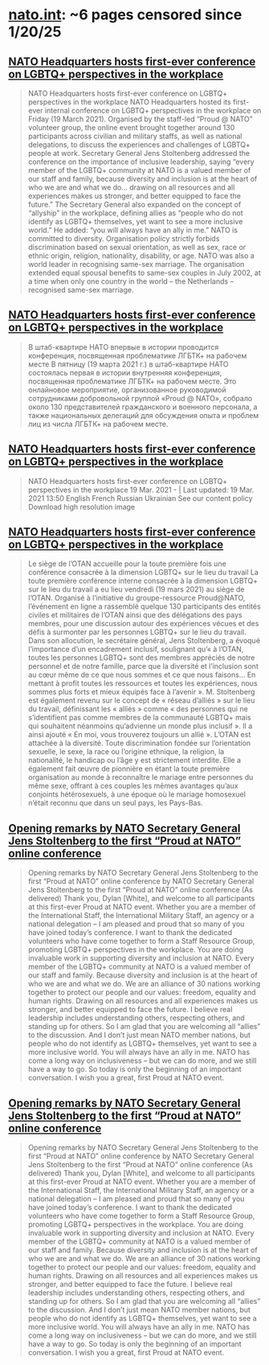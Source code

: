 



# [nato.int](nato.int): ~6 pages censored since 1/20/25

## [NATO Headquarters hosts first-ever conference on LGBTQ+ perspectives in the workplace](https://www.nato.int/cps/en/natohq/news_182424.htm?selectedLocale=en)


> NATO Headquarters hosts first-ever conference on LGBTQ+ perspectives in the workplace NATO Headquarters hosted its first-ever internal conference on LGBTQ+ perspectives in the workplace on Friday (19 March 2021). Organised by the staff-led “Proud @ NATO” volunteer group, the online event brought together around 130 participants across civilian and military staffs, as well as national delegations, to discuss the experiences and challenges of LGBTQ+ people at work. Secretary General Jens Stoltenberg addressed the conference on the importance of inclusive leadership, saying “every member of the LGBTQ+ community at NATO is a valued member of our staff and family, because diversity and inclusion is at the heart of who we are and what we do... drawing on all resources and all experiences makes us stronger, and better equipped to face the future.” The Secretary General also expanded on the concept of “allyship” in the workplace, defining allies as “people who do not identify as LGBTQ+ themselves, yet want to see a more inclusive world.” He added: “you will always have an ally in me.” NATO is committed to diversity. Organisation policy strictly forbids discrimination based on sexual orientation, as well as sex, race or ethnic origin, religion, nationality, disability, or age. NATO was also a world leader in recognising same-sex marriage. The organisation extended equal spousal benefits to same-sex couples in July 2002, at a time when only one country in the world – the Netherlands – recognised same-sex marriage.
## [NATO Headquarters hosts first-ever conference on LGBTQ+ perspectives in the workplace](https://www.nato.int/cps/en/natohq/news_182424.htm?selectedLocale=ru)


> В штаб-квартире НАТО впервые в истории проводится конференция, посвященная проблематике ЛГБТК+ на рабочем месте В пятницу (19 марта 2021 г.) в штаб-квартире НАТО состоялась первая в истории внутренняя конференция, посвященная проблематике ЛГБТК+ на рабочем месте. Это онлайновое мероприятие, организованное руководимой сотрудниками добровольной группой «Proud @ NATO», собрало около 130 представителей гражданского и военного персонала, а также национальных делегаций для обсуждения опыта и проблем лиц из числа ЛГБТК+ на рабочем месте.
## [NATO Headquarters hosts first-ever conference on LGBTQ+ perspectives in the workplace](https://www.nato.int/cps/en/natohq/photos_182485.htm)


> NATO Headquarters hosts first-ever conference on LGBTQ+ perspectives in the workplace 19 Mar. 2021 - | Last updated: 19 Mar. 2021 13:50 English French Russian Ukrainian See our content policy Download high resolution image
## [NATO Headquarters hosts first-ever conference on LGBTQ+ perspectives in the workplace](https://www.nato.int/cps/en/natohq/news_182424.htm?selectedLocale=fr)


> Le siège de l’OTAN accueille pour la toute première fois une conférence consacrée à la dimension LGBTQ+ sur le lieu du travail La toute première conférence interne consacrée à la dimension LGBTQ+ sur le lieu du travail a eu lieu vendredi (19 mars 2021) au siège de l’OTAN. Organisé à l’initiative du groupe-ressource Proud@NATO, l’événement en ligne a rassemblé quelque 130 participants des entités civiles et militaires de l’OTAN ainsi que des délégations des pays membres, pour une discussion autour des expériences vécues et des défis à surmonter par les personnes LGBTQ+ sur le lieu du travail. Dans son allocution, le secrétaire général, Jens Stoltenberg, a évoqué l’importance d’un encadrement inclusif, soulignant qu’« à l’OTAN, toutes les personnes LGBTQ+ sont des membres appréciés de notre personnel et de notre famille, parce que la diversité et l’inclusion sont au cœur même de ce que nous sommes et ce que nous faisons... En mettant à profit toutes les ressources et toutes les expériences, nous sommes plus forts et mieux équipés face à l’avenir ». M. Stoltenberg est également revenu sur le concept de « réseau d’alliés » sur le lieu du travail, définissant les « alliés » comme « des personnes qui ne s’identifient pas comme membres de la communauté LGBTQ+ mais qui souhaitent néanmoins qu’advienne un monde plus inclusif ». Il a ainsi ajouté « En moi, vous trouverez toujours un allié ». L’OTAN est attachée à la diversité. Toute discrimination fondée sur l’orientation sexuelle, le sexe, la race ou l’origine ethnique, la religion, la nationalité, le handicap ou l’âge y est strictement interdite. Elle a également fait œuvre de pionnière en étant la toute première organisation au monde à reconnaître le mariage entre personnes du même sexe, offrant à ces couples les mêmes avantages qu’aux conjoints hétérosexuels, à une époque où le mariage homosexuel n’était reconnu que dans un seul pays, les Pays-Bas.
## [Opening remarks by NATO Secretary General Jens Stoltenberg to the first “Proud at NATO” online conference](https://www.nato.int/cps/en/natohq/opinions_182432.htm)


> Opening remarks by NATO Secretary General Jens Stoltenberg to the first “Proud at NATO” online conference by NATO Secretary General Jens Stoltenberg to the first “Proud at NATO” online conference (As delivered) Thank you, Dylan [White], and welcome to all participants at this first-ever Proud at NATO event. Whether you are a member of the International Staff, the International Military Staff, an agency or a national delegation – I am pleased and proud that so many of you have joined today’s conference. I want to thank the dedicated volunteers who have come together to form a Staff Resource Group, promoting LGBTQ+ perspectives in the workplace. You are doing invaluable work in supporting diversity and inclusion at NATO. Every member of the LGBTQ+ community at NATO is a valued member of our staff and family. Because diversity and inclusion is at the heart of who we are and what we do. We are an alliance of 30 nations working together to protect our people and our values: freedom, equality and human rights. Drawing on all resources and all experiences makes us stronger, and better equipped to face the future. I believe real leadership includes understanding others, respecting others, and standing up for others. So I am glad that you are welcoming all “allies” to the discussion. And I don’t just mean NATO member nations, but people who do not identify as LGBTQ+ themselves, yet want to see a more inclusive world. You will always have an ally in me. NATO has come a long way on inclusiveness – but we can do more, and we still have a way to go. So today is only the beginning of an important conversation. I wish you a great, first Proud at NATO event.
## [Opening remarks by NATO Secretary General Jens Stoltenberg to the first “Proud at NATO” online conference](https://www.nato.int/cps/en/natohq/opinions_182432.htm?selectedLocale=fr)


> Opening remarks by NATO Secretary General Jens Stoltenberg to the first “Proud at NATO” online conference by NATO Secretary General Jens Stoltenberg to the first “Proud at NATO” online conference (As delivered) Thank you, Dylan [White], and welcome to all participants at this first-ever Proud at NATO event. Whether you are a member of the International Staff, the International Military Staff, an agency or a national delegation – I am pleased and proud that so many of you have joined today’s conference. I want to thank the dedicated volunteers who have come together to form a Staff Resource Group, promoting LGBTQ+ perspectives in the workplace. You are doing invaluable work in supporting diversity and inclusion at NATO. Every member of the LGBTQ+ community at NATO is a valued member of our staff and family. Because diversity and inclusion is at the heart of who we are and what we do. We are an alliance of 30 nations working together to protect our people and our values: freedom, equality and human rights. Drawing on all resources and all experiences makes us stronger, and better equipped to face the future. I believe real leadership includes understanding others, respecting others, and standing up for others. So I am glad that you are welcoming all “allies” to the discussion. And I don’t just mean NATO member nations, but people who do not identify as LGBTQ+ themselves, yet want to see a more inclusive world. You will always have an ally in me. NATO has come a long way on inclusiveness – but we can do more, and we still have a way to go. So today is only the beginning of an important conversation. I wish you a great, first Proud at NATO event.